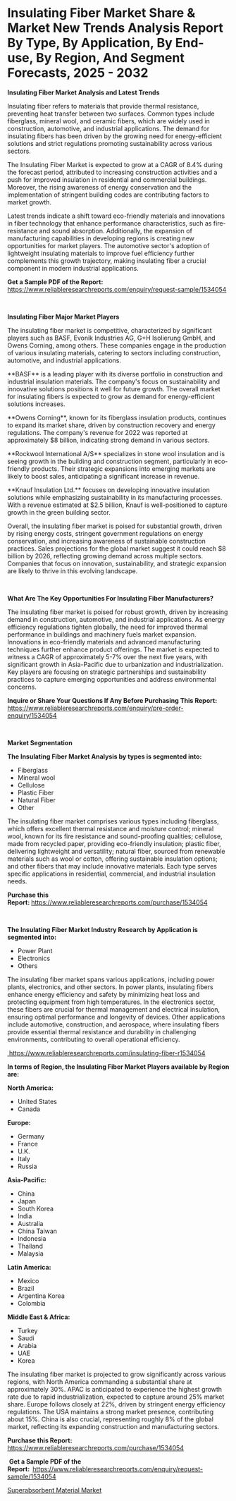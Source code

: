 <p><h1>Insulating Fiber Market Share & Market New Trends Analysis Report By Type, By Application, By End-use, By Region, And Segment Forecasts, 2025 - 2032</h1></p><p><strong>Insulating Fiber Market Analysis and Latest Trends</strong></p>
<p><p>Insulating fiber refers to materials that provide thermal resistance, preventing heat transfer between two surfaces. Common types include fiberglass, mineral wool, and ceramic fibers, which are widely used in construction, automotive, and industrial applications. The demand for insulating fibers has been driven by the growing need for energy-efficient solutions and strict regulations promoting sustainability across various sectors.</p><p>The Insulating Fiber Market is expected to grow at a CAGR of 8.4% during the forecast period, attributed to increasing construction activities and a push for improved insulation in residential and commercial buildings. Moreover, the rising awareness of energy conservation and the implementation of stringent building codes are contributing factors to market growth. </p><p>Latest trends indicate a shift toward eco-friendly materials and innovations in fiber technology that enhance performance characteristics, such as fire-resistance and sound absorption. Additionally, the expansion of manufacturing capabilities in developing regions is creating new opportunities for market players. The automotive sector's adoption of lightweight insulating materials to improve fuel efficiency further complements this growth trajectory, making insulating fiber a crucial component in modern industrial applications.</p></p>
<p><strong>Get a Sample PDF of the Report:&nbsp;</strong> <a href="https://www.reliableresearchreports.com/enquiry/request-sample/1534054?utm_campaign=2296&utm_medium=2&utm_source=Github&utm_content=ia&utm_term=31032025&utm_id=insulating-fiber">https://www.reliableresearchreports.com/enquiry/request-sample/1534054</a></p>
<p>&nbsp;</p>
<p><strong>Insulating Fiber Major Market Players</strong></p>
<p><p>The insulating fiber market is competitive, characterized by significant players such as BASF, Evonik Industries AG, G+H Isolierung GmbH, and Owens Corning, among others. These companies engage in the production of various insulating materials, catering to sectors including construction, automotive, and industrial applications.</p><p>**BASF** is a leading player with its diverse portfolio in construction and industrial insulation materials. The company's focus on sustainability and innovative solutions positions it well for future growth. The overall market for insulating fibers is expected to grow as demand for energy-efficient solutions increases.</p><p>**Owens Corning**, known for its fiberglass insulation products, continues to expand its market share, driven by construction recovery and energy regulations. The company's revenue for 2022 was reported at approximately $8 billion, indicating strong demand in various sectors.</p><p>**Rockwool International A/S** specializes in stone wool insulation and is seeing growth in the building and construction segment, particularly in eco-friendly products. Their strategic expansions into emerging markets are likely to boost sales, anticipating a significant increase in revenue.</p><p>**Knauf Insulation Ltd.** focuses on developing innovative insulation solutions while emphasizing sustainability in its manufacturing processes. With a revenue estimated at $2.5 billion, Knauf is well-positioned to capture growth in the green building sector.</p><p>Overall, the insulating fiber market is poised for substantial growth, driven by rising energy costs, stringent government regulations on energy conservation, and increasing awareness of sustainable construction practices. Sales projections for the global market suggest it could reach $8 billion by 2026, reflecting growing demand across multiple sectors. Companies that focus on innovation, sustainability, and strategic expansion are likely to thrive in this evolving landscape.</p></p>
<p>&nbsp;</p>
<p><strong>What Are The Key Opportunities For Insulating Fiber Manufacturers?</strong></p>
<p><p>The insulating fiber market is poised for robust growth, driven by increasing demand in construction, automotive, and industrial applications. As energy efficiency regulations tighten globally, the need for improved thermal performance in buildings and machinery fuels market expansion. Innovations in eco-friendly materials and advanced manufacturing techniques further enhance product offerings. The market is expected to witness a CAGR of approximately 5-7% over the next five years, with significant growth in Asia-Pacific due to urbanization and industrialization. Key players are focusing on strategic partnerships and sustainability practices to capture emerging opportunities and address environmental concerns.</p></p>
<p><strong>Inquire or Share Your Questions If Any Before Purchasing This Report:</strong> <a href="https://www.reliableresearchreports.com/enquiry/pre-order-enquiry/1534054?utm_campaign=2296&utm_medium=2&utm_source=Github&utm_content=ia&utm_term=31032025&utm_id=insulating-fiber">https://www.reliableresearchreports.com/enquiry/pre-order-enquiry/1534054</a></p>
<p>&nbsp;</p>
<p><strong>Market Segmentation</strong></p>
<p><strong>The Insulating Fiber Market Analysis by types is segmented into:</strong></p>
<p><ul><li>Fiberglass</li><li>Mineral wool</li><li>Cellulose</li><li>Plastic Fiber</li><li>Natural Fiber</li><li>Other</li></ul></p>
<p><p>The insulating fiber market comprises various types including fiberglass, which offers excellent thermal resistance and moisture control; mineral wool, known for its fire resistance and sound-proofing qualities; cellulose, made from recycled paper, providing eco-friendly insulation; plastic fiber, delivering lightweight and versatility; natural fiber, sourced from renewable materials such as wool or cotton, offering sustainable insulation options; and other fibers that may include innovative materials. Each type serves specific applications in residential, commercial, and industrial insulation needs.</p></p>
<p><strong>Purchase this Report:&nbsp;</strong><a href="https://www.reliableresearchreports.com/purchase/1534054?utm_campaign=2296&utm_medium=2&utm_source=Github&utm_content=ia&utm_term=31032025&utm_id=insulating-fiber">https://www.reliableresearchreports.com/purchase/1534054</a></p>
<p>&nbsp;</p>
<p><strong>The Insulating Fiber Market Industry Research by Application is segmented into:</strong></p>
<p><ul><li>Power Plant</li><li>Electronics</li><li>Others</li></ul></p>
<p><p>The insulating fiber market spans various applications, including power plants, electronics, and other sectors. In power plants, insulating fibers enhance energy efficiency and safety by minimizing heat loss and protecting equipment from high temperatures. In the electronics sector, these fibers are crucial for thermal management and electrical insulation, ensuring optimal performance and longevity of devices. Other applications include automotive, construction, and aerospace, where insulating fibers provide essential thermal resistance and durability in challenging environments, contributing to overall operational efficiency.</p></p>
<p><a href="https://www.reliableresearchreports.com/insulating-fiber-r1534054?utm_campaign=2296&utm_medium=2&utm_source=Github&utm_content=ia&utm_term=31032025&utm_id=insulating-fiber">&nbsp;https://www.reliableresearchreports.com/insulating-fiber-r1534054</a></p>
<p><strong>In terms of Region, the Insulating Fiber Market Players available by Region are:</strong></p>
<p>
    <p> <strong> North America: </strong>
        <ul>
            <li>United States</li>
            <li>Canada</li>
        </ul>
        </p> 
    <p> <strong> Europe: </strong>
        <ul>
            <li>Germany</li>
            <li>France</li>
            <li>U.K.</li>
            <li>Italy</li>
            <li>Russia</li>
        </ul>
        </p> 
    <p> <strong> Asia-Pacific: </strong>
        <ul>
            <li>China</li>
            <li>Japan</li>
            <li>South Korea</li>
            <li>India</li>
            <li>Australia</li>
            <li>China Taiwan</li>
            <li>Indonesia</li>
            <li>Thailand</li>
            <li>Malaysia</li>
        </ul>
        </p> 
    <p> <strong> Latin America: </strong>
        <ul>
            <li>Mexico</li>
            <li>Brazil</li>
            <li>Argentina Korea</li>
            <li>Colombia</li>
        </ul>
        </p> 
    <p> <strong> Middle East & Africa: </strong>
        <ul>
            <li>Turkey</li>
            <li>Saudi</li>
            <li>Arabia</li>
            <li>UAE</li>
            <li>Korea</li>
        </ul>
    </p>
    </p>
<p><p>The insulating fiber market is projected to grow significantly across various regions, with North America commanding a substantial share at approximately 30%. APAC is anticipated to experience the highest growth rate due to rapid industrialization, expected to capture around 25% market share. Europe follows closely at 22%, driven by stringent energy efficiency regulations. The USA maintains a strong market presence, contributing about 15%. China is also crucial, representing roughly 8% of the global market, reflecting its expanding construction and manufacturing sectors.</p></p>
<p><strong>Purchase this Report: </strong><a href="https://www.reliableresearchreports.com/purchase/1534054?utm_campaign=2296&utm_medium=2&utm_source=Github&utm_content=ia&utm_term=31032025&utm_id=insulating-fiber">https://www.reliableresearchreports.com/purchase/1534054</a></p>
<p>&nbsp;<strong>Get a Sample PDF of the Report:&nbsp;&nbsp;</strong><a href="https://www.reliableresearchreports.com/enquiry/request-sample/1534054?utm_campaign=2296&utm_medium=2&utm_source=Github&utm_content=ia&utm_term=31032025&utm_id=insulating-fiber">https://www.reliableresearchreports.com/enquiry/request-sample/1534054</a></p>
<p><strong></strong></p>
<p><p><a href="https://github.com/oslieselotte2192/Market-Research-Report-List-1/blob/main/superabsorbent-material-market.md?utm_campaign=2296&utm_medium=2&utm_source=Github&utm_content=ia&utm_term=31032025&utm_id=insulating-fiber">Superabsorbent Material Market</a></p></p>